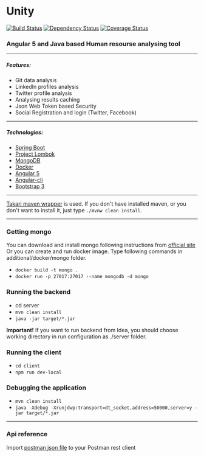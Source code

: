 # Unity
[![Build Status](https://travis-ci.org/vlsidlyarevich/unity.svg?branch=master)](https://travis-ci.org/vlsidlyarevich/unity)
[![Dependency Status](https://www.versioneye.com/user/projects/5a1dc7680fb24f62baaa2d8c/badge.svg?style=flat-square)](https://www.versioneye.com/user/projects/5a1dc7680fb24f62baaa2d8c)
[![Coverage Status](https://coveralls.io/repos/github/vlsidlyarevich/unity/badge.svg?branch=master)](https://coveralls.io/github/vlsidlyarevich/unity?branch=master)
### Angular 5 and Java based Human resourse analysing tool

---
##### Features:
* Git data analysis
* LinkedIn profiles analysis
* Twitter profile analysis
* Analysing results caching
* Json Web Token based Security
* Social Registration and login (Twitter, Facebook)

---
##### Technologies:
* [Spring Boot](http://projects.spring.io/spring-boot/)
* [Project Lombok](https://projectlombok.org/)
* [MongoDB](https://www.mongodb.com/)
* [Docker](https://www.docker.com/)
* [Angular 5](https://angular.io/)
* [Angular-cli](https://cli.angular.io/)
* [Bootstrap 3](https://v4-alpha.getbootstrap.com/)

---
[Takari maven wrapper](https://github.com/takari/maven-wrapper) is used.
If you don't have installed maven, or you don't want to install it, just type `./mvnw clean install`.

---
### Getting mongo
You can download and install mongo following instructions from [official site](https://docs.mongodb.com/manual/administration/install-community/)
Or you can create and run docker image.
Type following commands in additional/docker/mongo folder.
* `docker build -t mongo .`
* `docker run -p 27017:27017 --name mongodb -d mongo`


### Running the backend
* cd server
* `mvn clean install`
* `java -jar target/*.jar`

**Important!** If you want to run backend from Idea, you should choose working directory in run configuration as ./server folder.


### Running the client
* `cd client`
* `npm run dev-local`

### Debugging the application
* `mvn clean install`
* `java -Xdebug -Xrunjdwp:transport=dt_socket,address=50000,server=y -jar target/*.jar`

---
### Api reference

Import [postman json file](https://github.com/vlsidlyarevich/unity/blob/master/additional/api/postman/unity%20api.postman_collection.json) to your Postman rest client
